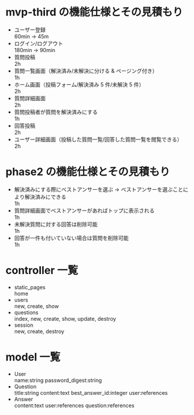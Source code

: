 # mvp-third の機能仕様とその見積もり

- ユーザー登録<br>
  60min -> 45m
- ログイン/ログアウト<br>
  180min -> 90min
- 質問投稿<br>
  2h
- 質問一覧画面（解決済み/未解決に分ける & ページング付き）<br>
  1h
- ホーム画面（投稿フォーム/解決済み 5 件/未解決 5 件）<br>
  2h
- 質問詳細画面<br>
  2h
- 質問投稿者が質問を解決済みにする<br>
  1h
- 回答投稿<br>
  2h
- ユーザー詳細画面（投稿した質問一覧/回答した質問一覧を閲覧できる）<br>
  2h

# phase2 の機能仕様とその見積もり

- 解決済みにする際にベストアンサーを選ぶ -> ベストアンサーを選ぶことにより解決済みにできる<br>
  1h
- 質問詳細画面でベストアンサーがあればトップに表示される<br>
  1h
- 未解決質問に対する回答は削除可能<br>
  1h
- 回答が一件も付いていない場合は質問を削除可能<br>
  1h

# controller 一覧

- static_pages<br>
  home
- users<br>
  new, create, show
- questions<br>
  index, new, create, show, update, destroy
- session<br>
  new, create, destroy

# model 一覧

- User<br>
  name:string password_digest:string
- Question<br>
  title:string content:text best_answer_id:integer user:references
- Answer<br>
  content:text user:references question:references
